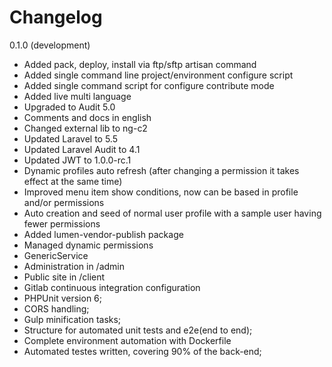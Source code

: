 # Changelog #

0.1.0 (development)

- Added pack, deploy, install via ftp/sftp artisan command
- Added single command line project/environment configure script
- Added single command script for configure contribute mode
- Added live multi language
- Upgraded to Audit 5.0
- Comments and docs in english
- Changed external lib to ng-c2
- Updated Laravel to 5.5
- Updated Laravel Audit to 4.1
- Updated JWT to 1.0.0-rc.1
- Dynamic profiles auto refresh (after changing a permission it takes effect at the same time)
- Improved menu item show conditions, now can be based in profile and/or permissions
- Auto creation and seed of normal user profile with a sample user having fewer permissions
- Added lumen-vendor-publish package
- Managed dynamic permissions
- GenericService
- Administration in /admin
- Public site in /client
- Gitlab continuous integration configuration
- PHPUnit version 6;
- CORS handling;
- Gulp minification tasks;
- Structure for automated unit tests and e2e(end to end);
- Complete environment automation with Dockerfile
- Automated testes written, covering 90% of the back-end;